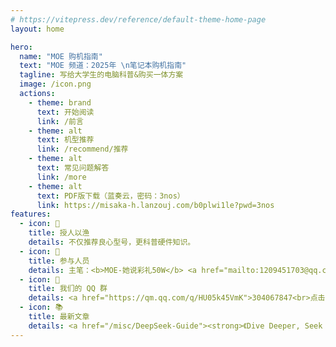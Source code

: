 ```yaml
---
# https://vitepress.dev/reference/default-theme-home-page
layout: home

hero:
  name: "MOE 购机指南"
  text: "MOE 频道：2025年 \n笔记本购机指南"
  tagline: 写给大学生的电脑科普&购买一体方案
  image: /icon.png
  actions:
    - theme: brand
      text: 开始阅读
      link: /前言
    - theme: alt
      text: 机型推荐
      link: /recommend/推荐
    - theme: alt
      text: 常见问题解答
      link: /more
    - theme: alt
      text: PDF版下载（蓝奏云，密码：3nos）
      link: https://misaka-h.lanzouj.com/b0plwi1le?pwd=3nos
features:
  - icon: 🎣
    title: 授人以渔
    details: 不仅推荐良心型号，更科普硬件知识。
  - icon: 👥
    title: 参与人员
    details: 主笔：<b>MOE-她说彩礼50W</b> <a href="mailto:1209451703@qq.com" >[<u>邮箱</u>]</a><br/>排版/网站：<b>lkyu</b><br/>通讯作者：<b>A客服小莫</b>
  - icon: 🐧
    title: 我们的 QQ 群
    details: <a href="https://qm.qq.com/q/HU05k45VmK">304067847<br>点击加入</a>
  - icon: 📚
    title: 最新文章
    details: <a href="/misc/DeepSeek-Guide"><strong>《Dive Deeper, Seek Further<br/>一种高效、稳定的 DeepSeek 系列模型调度方案》</strong></a>
---
```

